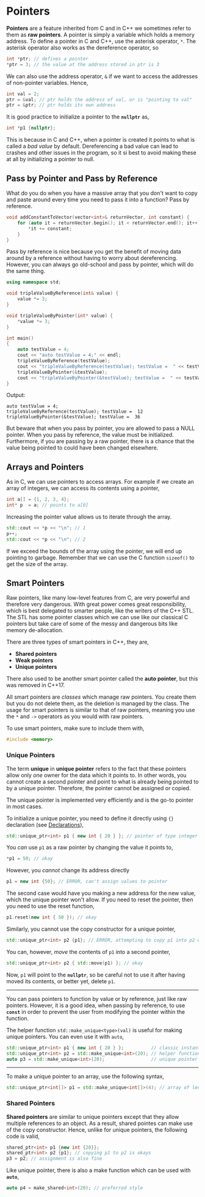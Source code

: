# Pointers

**Pointers** are a feature inherited from C and in C++ we sometimes refer to them as **raw pointers**. A pointer is simply a variable which holds a memory address. To define a pointer in C and C++, use the asterisk operator, `*`. The asterisk operator also works as the dereference operator, so

```cpp
int *ptr; // defines a pointer
*ptr = 3; // the value at the address stored in ptr is 3
```

We can also use the address operator, `&` if we want to access the addresses of non-pointer variables. Hence,

```cpp
int val = 2;
ptr = &val; // ptr holds the address of val, or is "pointing to val"
ptr = &ptr; // ptr holds its own address
```

It is good practice to initialize a pointer to the **`nullptr`** as,

```cpp
int *p1 {nullptr};
```

This is because in C and C++, when a pointer is created it points to what is called a *bad value* by default. Dereferencing a bad value can lead to crashes and other issues in the program, so it si best to avoid making these at all by initializing a pointer to null.

## Pass by Pointer and Pass by Reference

What do you do when you have a massive array that you don't want to copy and paste around every time you need to pass it into a function? Pass by reference.

```cpp
void addConstantToVector(vector<int>& returnVector, int constant) {
    for (auto it = returnVector.begin(); it < returnVector.end(); it++) {
        *it += constant;
    }
}
```

Pass by reference is nice because you get the benefit of moving data around by a reference without having to worry about dereferencing. However, you can always go old-school and pass by pointer, which will do the same thing.

```cpp
using namespace std;

void tripleValueByReference(int& value) {
    value *= 3;
}

void tripleValueByPointer(int* value) {
    *value *= 3;
}

int main()
{
    auto testValue = 4;
    cout << "auto testValue = 4;" << endl;
    tripleValueByReference(testValue);
    cout << "tripleValueByReference(testValue); testValue =  " << testValue << endl;
    tripleValueByPointer(&testValue);
    cout << "tripleValueByPointer(&testValue); testValue =  " << testValue << endl;
}
```

Output:

```text
auto testValue = 4;
tripleValueByReference(testValue); testValue =  12
tripleValueByPointer(&testValue); testValue =  36
```

But beware that when you pass by pointer, you are allowed to pass a NULL pointer. When you pass by reference, the value must be initialized. Furthermore, if you are passing by a raw pointer, there is a chance that the value being pointed to could have been changed elsewhere.

## Arrays and Pointers

As in C, we can use pointers to access arrays. For example if we create an array of integers, we can access its contents using a pointer,

```cpp
int a[] = {1, 2, 3, 4};
int* p  = a; // points to a[0]
```

Increasing the pointer value allows us to iterate through the array.

```cpp
std::cout << *p << "\n"; // 1
p++;
std::cout << *p << "\n"; // 2
```

If we exceed the bounds of the array using the pointer, we will end up pointing to garbage. Remember that we can use the C function `sizeof()` to get the size of the array.

## Smart Pointers

Raw pointers, like many low-level features from C, are very powerful and therefore very dangerous. With great power comes great responsibility, which is best delegated to smarter people, like the writers of the C++ STL. The STL has some pointer classes which we can use like our classical C pointers but take care of some of the messy and dangerous bits like memory de-allocation.

There are three types of smart pointers in C++, they are,

- **Shared pointers**
- **Weak pointers**
- **Unique pointers**

There also used to be another smart pointer called the **auto pointer**, but this was removed in C++17.

All smart pointers are *classes* which manage raw pointers. You create them but you do not delete them, as the deletion is managed by the class. The usage for smart pointers is similar to that of raw pointers, meaning you use the `*` and `->` operators as you would with raw pointers.

To use smart pointers, make sure to include them with,

```cpp
#include <memory>
```

### Unique Pointers

The term **unique** in **unique pointer** refers to the fact that these pointers allow only *one* owner for the data which it points to. In other words, you cannot create a second pointer and point to what is already being pointed to by a unique pointer. Therefore, the pointer cannot be assigned or copied.

The unique pointer is implemented very efficiently and is the go-to pointer in most cases.

To initialize a unique pointer, you need to define it directly using `{}` declaration (see [Declarations](Declarations.md)),

```cpp
std::unique_ptr<int> p1 { new int { 20 } }; // pointer of type integer pointing to a value of 20
```

You *can* use `p1` as a raw pointer by changing the value it points to,

```cpp
*p1 = 50; // okay
```

However, you *cannot* change its address directly

```cpp
p1 = new int {50}; // ERROR, can't assign values to pointer
```

The second case would have you making a new address for the new value, which the unique pointer won't allow. If you need to reset the pointer, then you need to use the reset function,

```cpp
p1.reset(new int { 50 }); // okay
```

Similarly, you cannot use the copy constructor for a unique pointer,

```cpp
std::unique_ptr<int> p2 {p1}; // ERROR, attempting to copy p1 into p2 would result in a duplicate
```

You can, however, *move* the contents of `p1` into a second pointer,

```cpp
std::unique_ptr<int> p2 { std::move(p1) }; // okay
```

Now, `p1` will point to the **`nullptr`**, so be careful not to use it after having moved its contents, or better yet, delete `p1`.

---

You can pass pointers to function by value or by reference, just like raw pointers. However, it is a good idea, when passing by reference, to use **`const`** in order to prevent the user from modifying the pointer within the function.

The helper function `std::make_unique<type>(val)` is useful for making unique pointers. You can even use it with `auto`,

```cpp
std::unique_ptr<int> p1 { new int { 20 } };          // classic instantiation
std::unique_ptr<int> p2 = std::make_unique<int>(20); // helper function 
auto p3 = std::make_unique<int>(20);                 // unique pointer with auto
```

---

To make a unique pointer to an array, use the following syntax,

```cpp
std::unique_ptr<int[]> p1 = std::make_unique<int[]>(4); // array of length 4
```

### Shared Pointers

**Shared pointers** are similar to unique pointers except that they allow multiple references to an object. As a result, shared pointes can make use of the copy constructor. Hence, unlike for unique pointers, the following code is valid,

```cpp
shared_ptr<int> p1 {new int {20}};
shared_ptr<int> p2 {p1}; // copying p1 to p2 is okays
p3 = p2; // assignment is also fine
```

Like unique pointer, there is also a make function which can be used with **`auto`**,

```cpp
auto p4 = make_shared<int>(20); // preferred style
```
